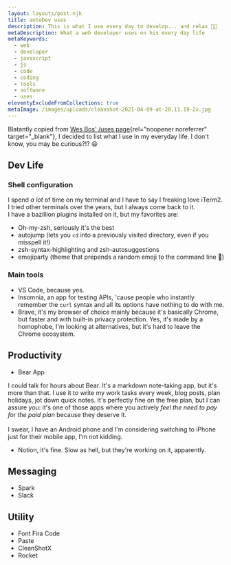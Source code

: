 ```yaml
---
layout: layouts/post.njk
title: antoDev uses
description: This is what I use every day to develop... and relax 💪🏻
metaDescription: What a web developer uses on his every day life
metaKeywords:
  - web
  - developer
  - javascript
  - js
  - code
  - coding
  - tools
  - software
  - uses
eleventyExcludeFromCollections: true
metaImage: /images/uploads/cleanshot-2021-04-09-at-20.11.19-2x.jpg
---
```

Blatantly copied from [Wes Bos' /uses page](https://wesbos.com/uses){rel="noopener noreferrer" target="_blank"}, I decided to list what I use in my everyday life. I don't know, you may be curious?!? 😆

## Dev Life

### Shell configuration

I spend *a lot* of time on my terminal and I have to say I freaking love iTerm2. I tried other terminals over the years, but I always come back to it.\
I have a bazillion plugins installed on it, but my favorites are:

* Oh-my-zsh, seriously it's the best
* autojump (lets you `cd` into a previously visited directory, even if you misspell it!)
* zsh-syntax-highlighting and zsh-autosuggestions
* emojiparty (theme that prepends a random emoji to the command line 🥳)



### Main tools

* VS Code, because yes.
* Insomnia, an app for testing APIs, 'cause people who instantly remember the `curl` syntax and all its options have nothing to do with me.
* Brave, it's my browser of choice mainly because it's basically Chrome, but faster and with built-in privacy protection. Yes, it's made by a homophobe, I'm looking at alternatives, but it's hard to leave the Chrome ecosystem.



## Productivity

* Bear App

I could talk for hours about Bear. It's a markdown note-taking app, but it's more than that. I use it to write my work tasks every week, blog posts, plan holidays, jot down quick notes. It's perfectly fine on the free plan, but I can assure you: it's one of those apps where you actively *feel the need to pay for the paid plan* because they deserve it. \
\
I swear, I have an Android phone and I'm considering switching to iPhone just for their mobile app, I'm not kidding.

* Notion, it's fine. Slow as hell, but they're working on it, apparently.

## Messaging

* Spark
* Slack

## Utility

* Font Fira Code
* Paste
* CleanShotX
* Rocket